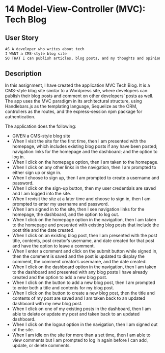 # 14 Model-View-Controller (MVC): Tech Blog

## User Story

```md
AS A developer who writes about tech
I WANT a CMS-style blog site
SO THAT I can publish articles, blog posts, and my thoughts and opinions
```

## Description

In this assignment, I have created the application MVC Tech Blog. It is a CMS-style blog site similar to a Wordpress site, where developers can publish their blog posts and comment on other developers’ posts as well. The app uses the MVC paradigm in its architectural structure, using Handlebars.js as the templating language, Sequelize as the ORM, controllers as the routes, and the express-session npm package for authentication.

The application does the following:

- GIVEN a CMS-style blog site
- When I visit the site for the first time, then I am presented with the homepage, which includes existing blog posts if any have been posted; navigation links for the homepage and the dashboard; and the option to log in.
- When I click on the homepage option, then I am taken to the homepage.
- When I click on any other links in the navigation, then I am prompted to either sign up or sign in.
- When I choose to sign up, then I am prompted to create a username and password.
- When I click on the sign-up button, then my user credentials are saved and I am logged into the site.
- When I revisit the site at a later time and choose to sign in, then I am prompted to enter my username and password.
- When I am signed in to the site, then I see navigation links for the homepage, the dashboard, and the option to log out.
- When I click on the homepage option in the navigation, then I am taken to the homepage and presented with existing blog posts that include the post title and the date created.
- When I click on an existing blog post, then I am presented with the post title, contents, post creator’s username, and date created for that post and have the option to leave a comment.
- When I enter a comment and click on the submit button while signed in, then the comment is saved and the post is updated to display the comment, the comment creator’s username, and the date created.
- When I click on the dashboard option in the navigation, then I am taken to the dashboard and presented with any blog posts I have already created and the option to add a new blog post.
- When I click on the button to add a new blog post, then I am prompted to enter both a title and contents for my blog post.
- When I click on the button to create a new blog post, then the title and contents of my post are saved and I am taken back to an updated dashboard with my new blog post.
- When I click on one of my existing posts in the dashboard, then I am able to delete or update my post and taken back to an updated dashboard.
- When I click on the logout option in the navigation, then I am signed out of the site.
- When I am idle on the site for more than a set time, then I am able to view comments but I am prompted to log in again before I can add, update, or delete comments.